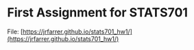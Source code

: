 # First Assignment for STATS701

File: [https://jrfarrer.github.io/stats701_hw1/](https://jrfarrer.github.io/stats701_hw1/)